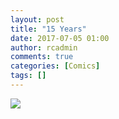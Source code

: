 ```yaml
---
layout: post
title: "15 Years"
date: 2017-07-05 01:00
author: rcadmin
comments: true
categories: [Comics]
tags: []
---
```

<a href="../comics/2017/07/05/15-years"><img src="http://dl.bitsmack.com/comics/20170705.jpg" /></a>
